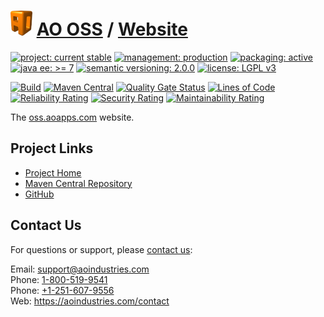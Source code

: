 # [<img src="ao-logo.png" alt="AO Logo" width="35" height="40">](https://github.com/aoindustries) [AO OSS](https://github.com/aoindustries/ao-oss) / [Website](https://github.com/aoindustries/ao-oss-website)

[![project: current stable](https://oss.aoapps.com/ao-badges/project-current-stable.svg)](https://aoindustries.com/life-cycle#project-current-stable)
[![management: production](https://oss.aoapps.com/ao-badges/management-production.svg)](https://aoindustries.com/life-cycle#management-production)
[![packaging: active](https://oss.aoapps.com/ao-badges/packaging-active.svg)](https://aoindustries.com/life-cycle#packaging-active)  
[![java ee: &gt;= 7](https://oss.aoapps.com/ao-badges/javaee-7.svg)](https://docs.oracle.com/javaee/7/api/)
[![semantic versioning: 2.0.0](https://oss.aoapps.com/ao-badges/semver-2.0.0.svg)](http://semver.org/spec/v2.0.0.html)
[![license: LGPL v3](https://oss.aoapps.com/ao-badges/license-lgpl-3.0.svg)](https://www.gnu.org/licenses/lgpl-3.0)

[![Build](https://github.com/aoindustries/ao-oss-website/workflows/Build/badge.svg?branch=master)](https://github.com/aoindustries/ao-oss-website/actions?query=workflow%3ABuild)
[![Maven Central](https://maven-badges.herokuapp.com/maven-central/com.aoapps/ao-oss-website/badge.svg)](https://maven-badges.herokuapp.com/maven-central/com.aoapps/ao-oss-website)
[![Quality Gate Status](https://sonarcloud.io/api/project_badges/measure?branch=master&project=com.aoapps%3Aao-oss-website&metric=alert_status)](https://sonarcloud.io/dashboard?branch=master&id=com.aoapps%3Aao-oss-website)
[![Lines of Code](https://sonarcloud.io/api/project_badges/measure?branch=master&project=com.aoapps%3Aao-oss-website&metric=ncloc)](https://sonarcloud.io/component_measures?branch=master&id=com.aoapps%3Aao-oss-website&metric=ncloc)  
[![Reliability Rating](https://sonarcloud.io/api/project_badges/measure?branch=master&project=com.aoapps%3Aao-oss-website&metric=reliability_rating)](https://sonarcloud.io/component_measures?branch=master&id=com.aoapps%3Aao-oss-website&metric=Reliability)
[![Security Rating](https://sonarcloud.io/api/project_badges/measure?branch=master&project=com.aoapps%3Aao-oss-website&metric=security_rating)](https://sonarcloud.io/component_measures?branch=master&id=com.aoapps%3Aao-oss-website&metric=Security)
[![Maintainability Rating](https://sonarcloud.io/api/project_badges/measure?branch=master&project=com.aoapps%3Aao-oss-website&metric=sqale_rating)](https://sonarcloud.io/component_measures?branch=master&id=com.aoapps%3Aao-oss-website&metric=Maintainability)

The [oss.aoapps.com](https://oss.aoapps.com/) website.

## Project Links
* [Project Home](https://oss.aoapps.com/)
* [Maven Central Repository](https://search.maven.org/artifact/com.aoapps/ao-oss-website)
* [GitHub](https://github.com/aoindustries/ao-oss-website)

## Contact Us
For questions or support, please [contact us](https://aoindustries.com/contact):

Email: [support@aoindustries.com](mailto:support@aoindustries.com)  
Phone: [1-800-519-9541](tel:1-800-519-9541)  
Phone: [+1-251-607-9556](tel:+1-251-607-9556)  
Web: https://aoindustries.com/contact
